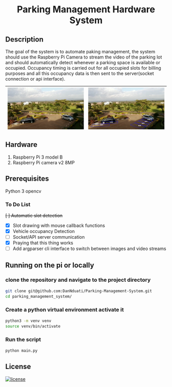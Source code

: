 <center>
    <h1><b> Parking Management Hardware System </b></h1>
</center>

## Description
The goal of the system is to automate paking management, the system should use the Raspberry Pi Camera to stream the video of the parking lot and should automatically detect whenever a parking space is available or occupied. Occupancy timing is carried out for all occupied slots for billing purposes and all this occupancy data is then sent to the server(socket connection or api interface).

| <img  src="images/kimathi4.png"></img> 	| <img  src="tests/slots/images/slots.jpg"></img> 	|
|:----------------------------------------------:	|:----------------------------------------------:	|

## Hardware
1. Raspberry Pi 3 model B
2. Raspberry Pi camera v2 8MP

## Prerequisites
Python 3
opencv

### To Do List

<s>  [ ] Automatic slot detection</s>

- [x] Slot drawing with mouse callback functions
- [x] Vehicle occupancy Detection
- [ ] Socket/API server communication
- [x] Praying that this thing works
- [ ] Add argparser cli interface to switch between images and video streams
## Running on the pi or locally
### clone the repository and navigate to the project directory
```bash
git clone git@github.com:DanNduati/Parking-Management-System.git
cd parking_management_system/
```
### Create a python virtual environment activate it
```bash
python3 -m venv venv
source venv/bin/activate
```
### Run the script
```bash
python main.py
```

## License
[![license](https://img.shields.io/github/license/mashape/apistatus.svg?style=for-the-badge)](LICENSE)